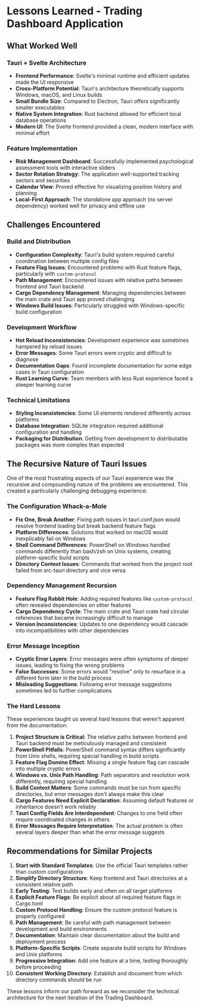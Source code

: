 # Lessons Learned - Trading Dashboard Application

## What Worked Well

### Tauri + Svelte Architecture
- **Frontend Performance**: Svelte's minimal runtime and efficient updates made the UI responsive
- **Cross-Platform Potential**: Tauri's architecture theoretically supports Windows, macOS, and Linux builds
- **Small Bundle Size**: Compared to Electron, Tauri offers significantly smaller executables
- **Native System Integration**: Rust backend allowed for efficient local database operations
- **Modern UI**: The Svelte frontend provided a clean, modern interface with minimal effort

### Feature Implementation
- **Risk Management Dashboard**: Successfully implemented psychological assessment tools with interactive sliders
- **Sector Rotation Strategy**: The application well-supported tracking sectors and securities
- **Calendar View**: Proved effective for visualizing position history and planning
- **Local-First Approach**: The standalone app approach (no server dependency) worked well for privacy and offline use

## Challenges Encountered

### Build and Distribution
- **Configuration Complexity**: Tauri's build system required careful coordination between multiple config files
- **Feature Flag Issues**: Encountered problems with Rust feature flags, particularly with `custom-protocol`
- **Path Management**: Encountered issues with relative paths between frontend and Tauri backend
- **Cargo Dependency Management**: Managing dependencies between the main crate and Tauri app proved challenging
- **Windows Build Issues**: Particularly struggled with Windows-specific build configuration

### Development Workflow
- **Hot Reload Inconsistencies**: Development experience was sometimes hampered by reload issues
- **Error Messages**: Some Tauri errors were cryptic and difficult to diagnose
- **Documentation Gaps**: Found incomplete documentation for some edge cases in Tauri configuration
- **Rust Learning Curve**: Team members with less Rust experience faced a steeper learning curve

### Technical Limitations
- **Styling Inconsistencies**: Some UI elements rendered differently across platforms
- **Database Integration**: SQLite integration required additional configuration and handling
- **Packaging for Distribution**: Getting from development to distributable packages was more complex than expected

## The Recursive Nature of Tauri Issues

One of the most frustrating aspects of our Tauri experience was the recursive and compounding nature of the problems we encountered. This created a particularly challenging debugging experience:

### The Configuration Whack-a-Mole
- **Fix One, Break Another**: Fixing path issues in tauri.conf.json would resolve frontend loading but break backend feature flags
- **Platform Differences**: Solutions that worked on macOS would inexplicably fail on Windows
- **Shell Command Differences**: PowerShell on Windows handled commands differently than bash/zsh on Unix systems, creating platform-specific build scripts
- **Directory Context Issues**: Commands that worked from the project root failed from src-tauri directory and vice versa

### Dependency Management Recursion
- **Feature Flag Rabbit Hole**: Adding required features like `custom-protocol` often revealed dependencies on other features
- **Cargo Dependency Cycle**: The main crate and Tauri crate had circular references that became increasingly difficult to manage
- **Version Inconsistencies**: Updates to one dependency would cascade into incompatibilities with other dependencies

### Error Message Inception
- **Cryptic Error Layers**: Error messages were often symptoms of deeper issues, leading to fixing the wrong problems
- **False Successes**: Some errors would "resolve" only to resurface in a different form later in the build process
- **Misleading Suggestions**: Following error message suggestions sometimes led to further complications

### The Hard Lessons

These experiences taught us several hard lessons that weren't apparent from the documentation:

1. **Project Structure is Critical**: The relative paths between frontend and Tauri backend must be meticulously managed and consistent
2. **PowerShell Pitfalls**: PowerShell command syntax differs significantly from Unix shells, requiring special handling in build scripts
3. **Feature Flag Domino Effect**: Missing a single feature flag can cascade into multiple cryptic errors
4. **Windows vs. Unix Path Handling**: Path separators and resolution work differently, requiring special handling
5. **Build Context Matters**: Some commands must be run from specific directories, but error messages don't always make this clear
6. **Cargo Features Need Explicit Declaration**: Assuming default features or inheritance doesn't work reliably
7. **Tauri Config Fields Are Interdependent**: Changes to one field often require coordinated changes in others
8. **Error Messages Require Interpretation**: The actual problem is often several layers deeper than what the error message suggests

## Recommendations for Similar Projects

1. **Start with Standard Templates**: Use the official Tauri templates rather than custom configurations
2. **Simplify Directory Structure**: Keep frontend and Tauri directories at a consistent relative path
3. **Early Testing**: Test builds early and often on all target platforms
4. **Explicit Feature Flags**: Be explicit about all required feature flags in Cargo.toml
5. **Custom Protocol Handling**: Ensure the custom protocol feature is properly configured
6. **Path Management**: Be careful with path management between development and build environments
7. **Documentation**: Maintain clear documentation about the build and deployment process
8. **Platform-Specific Scripts**: Create separate build scripts for Windows and Unix platforms
9. **Progressive Integration**: Add one feature at a time, testing thoroughly before proceeding
10. **Consistent Working Directory**: Establish and document from which directory commands should be run

These lessons inform our path forward as we reconsider the technical architecture for the next iteration of the Trading Dashboard.
